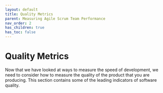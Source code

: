```yaml
---
layout: default
title: Quality Metrics
parent: Measuring Agile Scrum Team Performance
nav_order: 2
has_children: true
has_toc: false
---
```


# Quality Metrics

Now that we have looked at ways to measure the speed of development, we need to consider how to measure the quality of the product that you are producing. 
This section contains some of the leading indicators of software quality.
